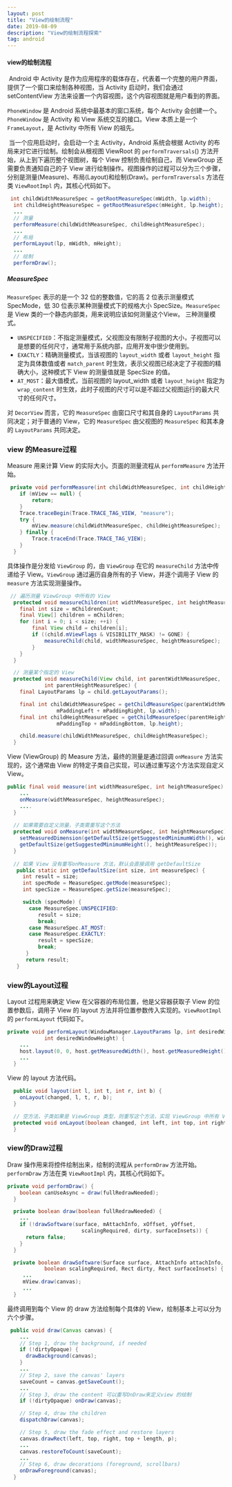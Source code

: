```yaml
---
layout: post
title: "View的绘制流程"
date: 2019-08-09
description: "View的绘制流程探索"
tag: android
---
```

#### view的绘制流程

​		Android 中 Activity 是作为应用程序的载体存在，代表着一个完整的用户界面，提供了一个窗口来绘制各种视图，当 Activity 启动时，我们会通过 setContentView 方法来设置一个内容视图，这个内容视图就是用户看到的界面。

`PhoneWindow` 是 Android 系统中最基本的窗口系统，每个 Activity 会创建一个。`PhoneWindow` 是 Activity 和 View 系统交互的接口。View 本质上是一个 `FrameLayout`，是 Activity 中所有 View 的祖先。

​		当一个应用启动时，会启动一个主 Activity，Android 系统会根据 Activity 的布局来对它进行绘制。绘制会从根视图 ViewRoot 的 `performTraversals`() 方法开始，从上到下遍历整个视图树，每个 View 控制负责绘制自己，而 ViewGroup 还需要负责通知自己的子 View 进行绘制操作。视图操作的过程可以分为三个步骤，分别是测量(Measure)、布局(Layout)和绘制(Draw)。`performTraversals` 方法在类 `ViewRootImpl` 内，其核心代码如下。

```java
 int childWidthMeasureSpec = getRootMeasureSpec(mWidth, lp.width);
  int childHeightMeasureSpec = getRootMeasureSpec(mHeight, lp.height);
  ...
  // 测量
  performMeasure(childWidthMeasureSpec, childHeightMeasureSpec);
  ...
  // 布局
  performLayout(lp, mWidth, mHeight);
  ...
  // 绘制
  performDraw();
```

##### MeasureSpec

`MeasureSpec` 表示的是一个 32 位的整数值，它的高 2 位表示测量模式 SpecMode，低 30 位表示某种测量模式下的规格大小 SpecSize。`MeasureSpec` 是 View 类的一个静态内部类，用来说明应该如何测量这个View。
 三种测量模式。

- `UNSPECIFIED`：不指定测量模式，父视图没有限制子视图的大小，子视图可以是想要的任何尺寸，通常用于系统内部，应用开发中很少使用到。
- `EXACTLY`：精确测量模式，当该视图的 `layout_width` 或者 `layout_height` 指定为具体数值或者 `match_parent` 时生效，表示父视图已经决定了子视图的精确大小，这种模式下 View 的测量值就是 SpecSize 的值。
- `AT_MOST`：最大值模式，当前视图的 layout_width 或者 `layout_height` 指定为 `wrap_content` 时生效，此时子视图的尺寸可以是不超过父视图运行的最大尺寸的任何尺寸。

对 `DecorView` 而言，它的 `MeasureSpec` 由窗口尺寸和其自身的 `LayoutParams` 共同决定；对于普通的 View，它的 `MeasureSpec` 由父视图的 `MeasureSpec` 和其本身的 `LayoutParams` 共同决定。

<h3>view 的Measure过程</h3>

Measure 用来计算 View 的实际大小。页面的测量流程从 `performMeasure` 方法开始。

```java
 private void performMeasure(int childWidthMeasureSpec, int childHeightMeasureSpec) {
    if (mView == null) {
        return;
    }
    Trace.traceBegin(Trace.TRACE_TAG_VIEW, "measure");
    try {
        mView.measure(childWidthMeasureSpec, childHeightMeasureSpec);
    } finally {
        Trace.traceEnd(Trace.TRACE_TAG_VIEW);
    }
  }
```

具体操作是分发给 `ViewGroup` 的，由 `ViewGroup` 在它的 `measureChild` 方法中传递给子 View。`ViewGroup` 通过遍历自身所有的子 View，并逐个调用子 View 的 `measure` 方法实现测量操作。

```java
 // 遍历测量 ViewGroup 中所有的 View
  protected void measureChildren(int widthMeasureSpec, int heightMeasureSpec) {
    final int size = mChildrenCount;
    final View[] children = mChildren;
    for (int i = 0; i < size; ++i) {
        final View child = children[i];
        if ((child.mViewFlags & VISIBILITY_MASK) != GONE) {
            measureChild(child, widthMeasureSpec, heightMeasureSpec);
        }
    }
  }

  // 测量某个指定的 View
  protected void measureChild(View child, int parentWidthMeasureSpec,
            int parentHeightMeasureSpec) {
    final LayoutParams lp = child.getLayoutParams();

    final int childWidthMeasureSpec = getChildMeasureSpec(parentWidthMeasureSpec,
                mPaddingLeft + mPaddingRight, lp.width);
    final int childHeightMeasureSpec = getChildMeasureSpec(parentHeightMeasureSpec,
                mPaddingTop + mPaddingBottom, lp.height);

    child.measure(childWidthMeasureSpec, childHeightMeasureSpec);
  }
```

View (ViewGroup) 的 Measure 方法，最终的测量是通过回调 `onMeasure` 方法实现的，这个通常由 View 的特定子类自己实现，可以通过重写这个方法实现自定义 View。

```java
public final void measure(int widthMeasureSpec, int heightMeasureSpec) {
    ...
    onMeasure(widthMeasureSpec, heightMeasureSpec);
    ....
  }
  
  // 如果需要自定义测量，子类需重写这个方法
  protected void onMeasure(int widthMeasureSpec, int heightMeasureSpec) {
    setMeasuredDimension(getDefaultSize(getSuggestedMinimumWidth(), widthMeasureSpec),
    getDefaultSize(getSuggestedMinimumHeight(), heightMeasureSpec));
  }
  
  // 如果 View 没有重写onMeasure 方法，默认会直接调用 getDefaultSize
   public static int getDefaultSize(int size, int measureSpec) {
     int result = size;
     int specMode = MeasureSpec.getMode(measureSpec);
     int specSize = MeasureSpec.getSize(measureSpec);

     switch (specMode) {
       case MeasureSpec.UNSPECIFIED:
          result = size;
          break;
       case MeasureSpec.AT_MOST:
       case MeasureSpec.EXACTLY:
          result = specSize;
          break;
      }
      return result;
   }
```

<h3>view的Layout过程</h3>

Layout 过程用来确定 View 在父容器的布局位置，他是父容器获取子 View 的位置参数后，调用子 View 的 layout 方法并将位置参数传入实现的。`ViewRootImpl` 的 `performLayout` 代码如下。

```java
private void performLayout(WindowManager.LayoutParams lp, int desiredWindowWidth,
            int desiredWindowHeight) {
    ...
    host.layout(0, 0, host.getMeasuredWidth(), host.getMeasuredHeight());
    ...
  }
```

View 的 layout 方法代码。

```java
  public void layout(int l, int t, int r, int b) {
    onLayout(changed, l, t, r, b);
  }

  // 空方法，子类如果是 ViewGroup 类型，则重写这个方法，实现 ViewGroup 中所有 View 控件布局
  protected void onLayout(boolean changed, int left, int top, int right, int bottom) {
  }
```

<h3>view的Draw过程</h3>

Draw 操作用来将控件绘制出来，绘制的流程从 `performDraw` 方法开始。`performDraw` 方法在类 `ViewRootImpl` 内，其核心代码如下。

```java
private void performDraw() {
    boolean canUseAsync = draw(fullRedrawNeeded);
  }

  private boolean draw(boolean fullRedrawNeeded) {
    ...
    if (!drawSoftware(surface, mAttachInfo, xOffset, yOffset,
                        scalingRequired, dirty, surfaceInsets)) {
      return false;
    }
  }

  private boolean drawSoftware(Surface surface, AttachInfo attachInfo, int xoff, int yoff,
            boolean scalingRequired, Rect dirty, Rect surfaceInsets) {
     ...
     mView.draw(canvas);
     ...
  }
```

最终调用到每个 View 的 draw 方法绘制每个具体的 View，绘制基本上可以分为六个步骤。

```java
 public void draw(Canvas canvas) {
    ...
    // Step 1, draw the background, if needed
    if (!dirtyOpaque) {
      drawBackground(canvas);
    }
    ...
    // Step 2, save the canvas' layers
    saveCount = canvas.getSaveCount();
    ...
    // Step 3, draw the content 可以重写OnDraw来定义view 的绘制
    if (!dirtyOpaque) onDraw(canvas);

    // Step 4, draw the children
    dispatchDraw(canvas);

    // Step 5, draw the fade effect and restore layers
    canvas.drawRect(left, top, right, top + length, p);
    ...
    canvas.restoreToCount(saveCount);
    ...
    // Step 6, draw decorations (foreground, scrollbars)
    onDrawForeground(canvas);
  }
```

